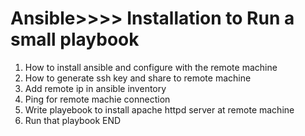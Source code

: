 # Ansible>>>> Installation to Run a small playbook
1. How to install ansible and configure with the remote machine
2. How to generate ssh key and share to remote machine
3. Add remote ip in ansible inventory
4. Ping for remote machie connection 
5. Write playebook to install apache httpd server at remote machine
6. Run that playbook
END
